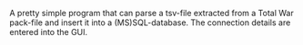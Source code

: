A pretty simple program that can parse a tsv-file extracted from a Total War pack-file and insert it into a (MS)SQL-database. The connection details are entered into the GUI.

